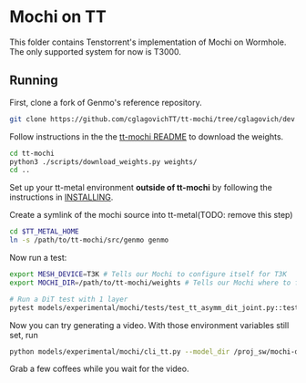# Mochi on TT

This folder contains Tenstorrent's implementation of Mochi on Wormhole. The only supported system for now is T3000.

## Running

First, clone a fork of Genmo's reference repository.
```bash
git clone https://github.com/cglagovichTT/tt-mochi/tree/cglagovich/dev
```
Follow instructions in the the [tt-mochi README](https://github.com/cglagovichTT/tt-mochi/blob/cglagovich/dev/README.md) to download the weights.
```bash
cd tt-mochi
python3 ./scripts/download_weights.py weights/
cd ..
```
Set up your tt-metal environment **outside of tt-mochi** by following the instructions in [INSTALLING](https://github.com/tenstorrent/tt-metal/blob/main/INSTALLING.md).

Create a symlink of the mochi source into tt-metal(TODO: remove this step)
```bash
cd $TT_METAL_HOME
ln -s /path/to/tt-mochi/src/genmo genmo
```
Now run a test:
```bash
export MESH_DEVICE=T3K # Tells our Mochi to configure itself for T3K
export MOCHI_DIR=/path/to/tt-mochi/weights # Tells our Mochi where to find the weights. This dir should contain weights for the dit, decoder, and encoder.

# Run a DiT test with 1 layer
pytest models/experimental/mochi/tests/test_tt_asymm_dit_joint.py::test_tt_asymm_dit_joint_inference -k "L1"
```
Now you can try generating a video. With those environment variables still set, run
```bash
python models/experimental/mochi/cli_tt.py --model_dir /proj_sw/mochi-data/
```
Grab a few coffees while you wait for the video.
